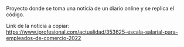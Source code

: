 Proyecto donde se toma una noticia de un diario online y se replica el código.

Link de la noticia a copiar: https://www.iprofesional.com/actualidad/353625-escala-salarial-para-empleados-de-comercio-2022

